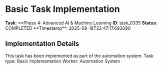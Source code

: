 # Basic Task Implementation

**Task**: **Phase 4: Advanced AI & Machine Learning
**ID**: task_0335
**Status**: COMPLETED
**Timestamp\*\*: 2025-09-18T22:47:17.693090

## Implementation Details

This task has been implemented as part of the automation system.
Task type: Basic implementation
Worker: Automation System
